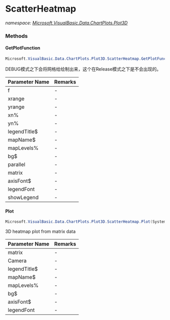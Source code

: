 ﻿# ScatterHeatmap
_namespace: [Microsoft.VisualBasic.Data.ChartPlots.Plot3D](./index.md)_





### Methods

#### GetPlotFunction
```csharp
Microsoft.VisualBasic.Data.ChartPlots.Plot3D.ScatterHeatmap.GetPlotFunction(System.Func{System.Double,System.Double,System.},Microsoft.VisualBasic.ComponentModel.Ranges.DoubleRange,Microsoft.VisualBasic.ComponentModel.Ranges.DoubleRange,System.Int32,System.Int32,System.String,System.String,System.Int32,System.String,System.Boolean,Microsoft.VisualBasic.Language.List{Microsoft.VisualBasic.Data.csv.DocumentStream.EntityObject},System.String,System.Drawing.Font,System.Boolean)
```
DEBUG模式之下会将网格给绘制出来，这个在Release模式之下是不会出现的。

|Parameter Name|Remarks|
|--------------|-------|
|f|-|
|xrange|-|
|yrange|-|
|xn%|-|
|yn%|-|
|legendTitle$|-|
|mapName$|-|
|mapLevels%|-|
|bg$|-|
|parallel|-|
|matrix|-|
|axisFont$|-|
|legendFont|-|
|showLegend|-|


#### Plot
```csharp
Microsoft.VisualBasic.Data.ChartPlots.Plot3D.ScatterHeatmap.Plot(System.Collections.Generic.IEnumerable{Microsoft.VisualBasic.Data.csv.DocumentStream.EntityObject},Microsoft.VisualBasic.Imaging.Drawing3D.Camera,System.String,System.String,System.Int32,System.String,System.String,System.Drawing.Font)
```
3D heatmap plot from matrix data

|Parameter Name|Remarks|
|--------------|-------|
|matrix|-|
|Camera|-|
|legendTitle$|-|
|mapName$|-|
|mapLevels%|-|
|bg$|-|
|axisFont$|-|
|legendFont|-|



